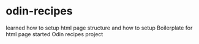 # odin-recipes
learned how to setup html page structure and how to setup Boilerplate for html page
started Odin recipes project